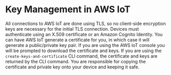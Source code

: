 # Key Management in AWS IoT<a name="key-management"></a>

All connections to AWS IoT are done using TLS, so no client\-side encryption keys are necessary for the initial TLS connection\. Devices must authenticate using an X\.509 certificate or an Amazon Cognito Identity\. You can have AWS IoT generate a certificate for you, in which case it will generate a public/private key pair\. If you are using the AWS IoT console you will be prompted to download the certificate and keys\.  If you are using the `create-keys-and-certificate` CLI command, the certificate and keys are returned by the CLI command\.  You are responsible for copying the certificate and private key onto your device and keeping it safe\.